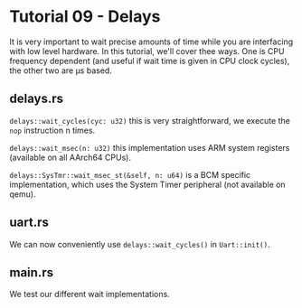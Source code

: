 # Tutorial 09 - Delays

It is very important to wait precise amounts of time while you are interfacing
with low level hardware. In this tutorial, we'll cover thee ways. One is CPU
frequency dependent (and useful if wait time is given in CPU clock cycles), the
other two are µs based.

## delays.rs

`delays::wait_cycles(cyc: u32)` this is very straightforward, we execute the
`nop` instruction n times.

`delays::wait_msec(n: u32)` this implementation uses ARM system registers
(available on all AArch64 CPUs).

`delays::SysTmr::wait_msec_st(&self, n: u64)` is a BCM specific implementation,
which uses the System Timer peripheral (not available on qemu).

## uart.rs

We can now conveniently use `delays::wait_cycles()` in `Uart::init()`.

## main.rs

We test our different wait implementations.

